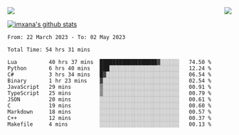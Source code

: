<p>
  <a href="https://count.getloli.com/"><img src="https://count.getloli.com/get/@xana.readme?theme=moebooru-h"></a>
  <img src="https://weather-icon.journeyad.repl.co/@hangzhou?v=1" align="right">
</p>


<a href="https://github.com/imxana"><img align="center" src="https://github-readme-stats.vercel.app/api?username=imxana&show_icons=true&include_all_commits=true&hide_border=tru&custom_title=imxana%27s%20Github%20Stats" alt="imxana's github stats" /></a> 

<!--START_SECTION:waka-->

```text
From: 22 March 2023 - To: 02 May 2023

Total Time: 54 hrs 31 mins

Lua          40 hrs 37 mins  ██████████████████▓░░░░░░   74.50 %
Python       6 hrs 40 mins   ███░░░░░░░░░░░░░░░░░░░░░░   12.24 %
C#           3 hrs 34 mins   █▓░░░░░░░░░░░░░░░░░░░░░░░   06.54 %
Binary       1 hr 23 mins    ▓░░░░░░░░░░░░░░░░░░░░░░░░   02.54 %
JavaScript   29 mins         ▒░░░░░░░░░░░░░░░░░░░░░░░░   00.91 %
TypeScript   25 mins         ▒░░░░░░░░░░░░░░░░░░░░░░░░   00.79 %
JSON         20 mins         ░░░░░░░░░░░░░░░░░░░░░░░░░   00.61 %
C            19 mins         ░░░░░░░░░░░░░░░░░░░░░░░░░   00.60 %
Markdown     18 mins         ░░░░░░░░░░░░░░░░░░░░░░░░░   00.57 %
C++          12 mins         ░░░░░░░░░░░░░░░░░░░░░░░░░   00.37 %
Makefile     4 mins          ░░░░░░░░░░░░░░░░░░░░░░░░░   00.13 %
```

<!--END_SECTION:waka-->
